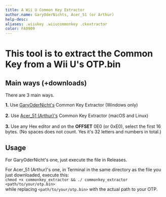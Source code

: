 ```yaml
---
title: A Wii U Common Key Extractor
author.name: GaryOderNichts, Acer_51 (or Arthur)
help-desc: 
aliases: .wiiukey .wiiucommonkey .ckextractor
color: FA0909
---
```


# This tool is to extract the Common Key from a Wii U's OTP.bin

## Main ways (+downloads)

There are 3 main ways.

**1.** Use [GaryOderNicht's](https://github.com/GaryOderNichts/WiiUCommonKeyExtractor) Common Key Extractor (Windows only) <br> <br>
**2.** Use [Acer_51 (Arthur)'s](https://github.com/acer51-doctom/commonkey_extractor) Common Key Extractor (macOS and Linux) <br> <br>
**3.** Use any Hex editor and on the **OFFSET** 0E0 (or 0xE0), select the first 16 bytes. (No spaces does not count. Yes it's 32 letters and numbers in total.)

## Usage

For GaryOderNicht's one, just execute the file in Releases.

For Acer_51 (Arthur)'s one, in Terminal in the same directory as the file you just downloaded, execute this: <br>`chmod +x commonkey_extractor && ./ commonkey_extractor <path/to/your/otp.bin>` <br> while replacing `<path/to/your/otp.bin>` with the actual path to your OTP.